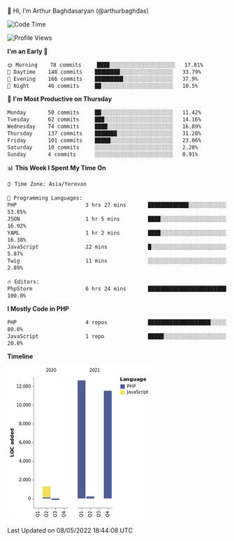 👋 Hi, I’m Arthur Baghdasaryan (@arthurbaghdas)


<!--START_SECTION:waka-->
![Code Time](http://img.shields.io/badge/Code%20Time-0-blue)

![Profile Views](http://img.shields.io/badge/Profile%20Views-0-blue)

**I'm an Early 🐤** 

```text
🌞 Morning    78 commits     ████░░░░░░░░░░░░░░░░░░░░░   17.81% 
🌆 Daytime    148 commits    ████████░░░░░░░░░░░░░░░░░   33.79% 
🌃 Evening    166 commits    █████████░░░░░░░░░░░░░░░░   37.9% 
🌙 Night      46 commits     ██░░░░░░░░░░░░░░░░░░░░░░░   10.5%

```
📅 **I'm Most Productive on Thursday** 

```text
Monday       50 commits     ██░░░░░░░░░░░░░░░░░░░░░░░   11.42% 
Tuesday      62 commits     ███░░░░░░░░░░░░░░░░░░░░░░   14.16% 
Wednesday    74 commits     ████░░░░░░░░░░░░░░░░░░░░░   16.89% 
Thursday     137 commits    ███████░░░░░░░░░░░░░░░░░░   31.28% 
Friday       101 commits    █████░░░░░░░░░░░░░░░░░░░░   23.06% 
Saturday     10 commits     ░░░░░░░░░░░░░░░░░░░░░░░░░   2.28% 
Sunday       4 commits      ░░░░░░░░░░░░░░░░░░░░░░░░░   0.91%

```


📊 **This Week I Spent My Time On** 

```text
⌚︎ Time Zone: Asia/Yerevan

💬 Programming Languages: 
PHP                      3 hrs 27 mins       █████████████░░░░░░░░░░░░   53.85% 
JSON                     1 hr 5 mins         ████░░░░░░░░░░░░░░░░░░░░░   16.92% 
YAML                     1 hr 2 mins         ████░░░░░░░░░░░░░░░░░░░░░   16.38% 
JavaScript               22 mins             █░░░░░░░░░░░░░░░░░░░░░░░░   5.87% 
Twig                     11 mins             ░░░░░░░░░░░░░░░░░░░░░░░░░   2.89%

🔥 Editors: 
PhpStorm                 6 hrs 24 mins       █████████████████████████   100.0%

```

**I Mostly Code in PHP** 

```text
PHP                      4 repos             ████████████████████░░░░░   80.0% 
JavaScript               1 repo              █████░░░░░░░░░░░░░░░░░░░░   20.0%

```


**Timeline**

![Chart not found](https://raw.githubusercontent.com/arthurbaghdas/arthurbaghdas/main/charts/bar_graph.png) 


 Last Updated on 08/05/2022 18:44:08 UTC
<!--END_SECTION:waka-->
